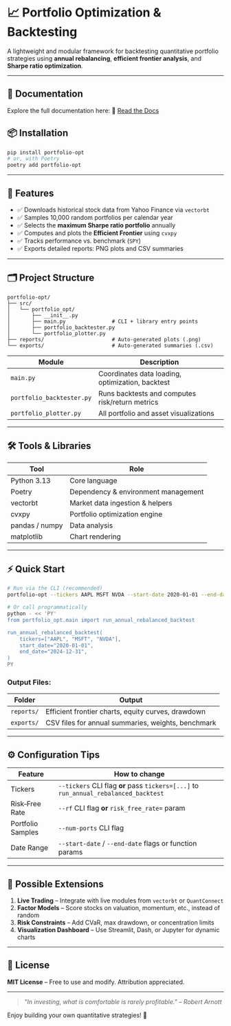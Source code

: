 # 📈 Portfolio Optimization & Backtesting

A lightweight and modular framework for backtesting quantitative portfolio strategies using **annual rebalancing**, **efficient frontier analysis**, and **Sharpe ratio optimization**.

---

## 📖 Documentation

Explore the full documentation here: 📘 [Read the Docs](https://ohmji.github.io/portfolio-optimization)

## 📦 Installation

```bash
pip install portfolio-opt
# or, with Poetry
poetry add portfolio-opt
```

---

## 🚀 Features

- ✅ Downloads historical stock data from Yahoo Finance via `vectorbt`
- ✅ Samples 10,000 random portfolios per calendar year
- ✅ Selects the **maximum Sharpe ratio portfolio** annually
- ✅ Computes and plots the **Efficient Frontier** using `cvxpy`
- ✅ Tracks performance vs. benchmark (`SPY`)
- ✅ Exports detailed reports: PNG plots and CSV summaries

---

## 🗂️ Project Structure

```
portfolio-opt/
├── src/
│   └── portfolio_opt/
│       ├── __init__.py
│       ├── main.py               # CLI + library entry points
│       ├── portfolio_backtester.py
│       └── portfolio_plotter.py
├── reports/                      # Auto‑generated plots (.png)
└── exports/                      # Auto‑generated summaries (.csv)
```

| Module                     | Description                                         |
|---------------------------|-----------------------------------------------------|
| `main.py`                 | Coordinates data loading, optimization, backtest    |
| `portfolio_backtester.py` | Runs backtests and computes risk/return metrics     |
| `portfolio_plotter.py`    | All portfolio and asset visualizations              |

---

## 🛠️ Tools & Libraries

| Tool            | Role                                  |
|-----------------|----------------------------------------|
| Python 3.13     | Core language                         |
| Poetry          | Dependency & environment management   |
| vectorbt        | Market data ingestion & helpers       |
| cvxpy           | Portfolio optimization engine         |
| pandas / numpy  | Data analysis                         |
| matplotlib      | Chart rendering                       |

---

## ⚡ Quick Start

```bash
# Run via the CLI (recommended)
portfolio-opt --tickers AAPL MSFT NVDA --start-date 2020-01-01 --end-date 2024-12-31

# Or call programmatically
python - << 'PY'
from portfolio_opt.main import run_annual_rebalanced_backtest

run_annual_rebalanced_backtest(
    tickers=["AAPL", "MSFT", "NVDA"],
    start_date="2020-01-01",
    end_date="2024-12-31",
)
PY
```

### Output Files:
| Folder | Output |
|--------|--------|
| `reports/` | Efficient frontier charts, equity curves, drawdown |
| `exports/` | CSV files for annual summaries, weights, benchmark |

---

## ⚙️ Configuration Tips

| Feature | How to change |
|--------|----------------|
| Tickers | `--tickers` CLI flag **or** pass `tickers=[...]` to `run_annual_rebalanced_backtest` |
| Risk‑Free Rate | `--rf` CLI flag **or** `risk_free_rate=` param |
| Portfolio Samples | `--num-ports` CLI flag |
| Date Range | `--start-date` / `--end-date` flags or function params |

---

## 🔧 Possible Extensions

1. **Live Trading** – Integrate with live modules from `vectorbt` or `QuantConnect`
2. **Factor Models** – Score stocks on valuation, momentum, etc., instead of random
3. **Risk Constraints** – Add CVaR, max drawdown, or concentration limits
4. **Visualization Dashboard** – Use Streamlit, Dash, or Jupyter for dynamic charts

---

## 📜 License

**MIT License** – Free to use and modify. Attribution appreciated.

---

> _"In investing, what is comfortable is rarely profitable." – Robert Arnott_

Enjoy building your own quantitative strategies! 🎯